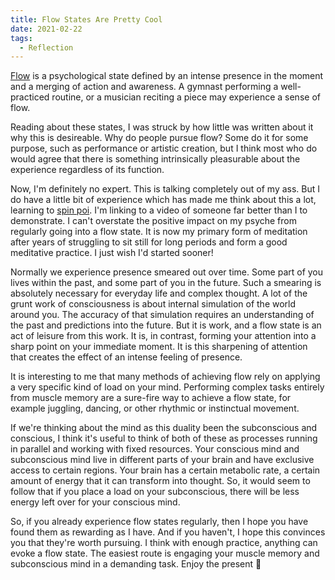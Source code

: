 ```yaml
---
title: Flow States Are Pretty Cool
date: 2021-02-22
tags:
  - Reflection
---
```


[Flow](https://en.wikipedia.org/wiki/Flow_(psychology)) is a psychological state defined by an intense presence in the moment and a merging of action and awareness. A gymnast performing a well-practiced routine, or a musician reciting a piece may experience a sense of flow. 

Reading about these states, I was struck by how little was written about it why this is desireable. Why do people pursue flow? Some do it for some purpose, such as performance or artistic creation, but I think most who do would agree that there is something intrinsically pleasurable about the experience regardless of its function. 

Now, I'm definitely no expert. This is talking completely out of my ass. But I do have a little bit of experience which has made me think about this a lot, learning to [spin poi](https://youtu.be/VMjxn1oLRMo). I'm linking to a video of someone far better than I to demonstrate. I can't overstate the positive impact on my psyche from regularly going into a flow state. It is now my primary form of meditation after years of struggling to sit still for long periods and form a good meditative practice. I just wish I'd started sooner!

Normally we experience presence smeared out over time. Some part of you lives within the past, and some part of you in the future. Such a smearing is absolutely necessary for everyday life and complex thought. A lot of the grunt work of consciousness is about internal simulation of the world around you. The accuracy of that simulation requires an understanding of the past and predictions into the future. But it is work, and a flow state is an act of leisure from this work. It is, in contrast, forming your attention into a sharp point on your immediate moment. It is this sharpening of attention that creates the effect of an intense feeling of presence.

It is interesting to me that many methods of achieving flow rely on applying a very specific kind of load on your mind. Performing complex tasks entirely from muscle memory are a sure-fire way to achieve a flow state, for example juggling, dancing, or other rhythmic or instinctual movement.

If we're thinking about the mind as this duality been the subconscious and conscious, I think it's useful to think of both of these as processes running in parallel and working with fixed resources. Your conscious mind and subconscious mind live in different parts of your brain and have exclusive access to certain regions. Your brain has a certain metabolic rate, a certain amount of energy that it can transform into thought. So, it would seem to follow that if you place a load on your subconscious, there will be less energy left over for your conscious mind.

So, if you already experience flow states regularly, then I hope you have found them as rewarding as I have. And if you haven't, I hope this convinces you that they're worth pursuing. I think with enough practice, anything can evoke a flow state. The easiest route is engaging your muscle memory and subconscious mind in a demanding task. Enjoy the present 🎁